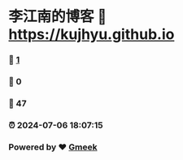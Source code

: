 # 李江南的博客 :link: https://kujhyu.github.io 
### :page_facing_up: [1](https://kujhyu.github.io/tag.html) 
### :speech_balloon: 0 
### :hibiscus: 47 
### :alarm_clock: 2024-07-06 18:07:15 
### Powered by :heart: [Gmeek](https://github.com/Meekdai/Gmeek)
